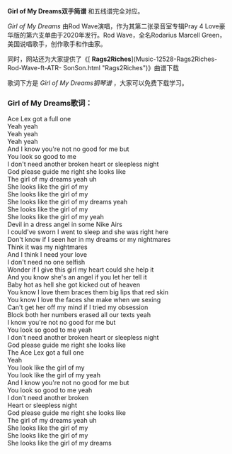 

**Girl of My Dreams双手简谱** 和五线谱完全对应。

_Girl of My Dreams_ 由Rod Wave演唱，作为其第二张录音室专辑Pray 4 Love豪华版的第六支单曲于2020年发行。Rod
Wave，全名Rodarius Marcell Green， 美国说唱歌手，创作歌手和作曲家。

同时，网站还为大家提供了《[ **Rags2Riches**](Music-12528-Rags2Riches-Rod-Wave-ft-ATR-
SonSon.html "Rags2Riches")》曲谱下载

歌词下方是 _Girl of My Dreams钢琴谱_ ，大家可以免费下载学习。

### Girl of My Dreams歌词：

Ace Lex got a full one  
Yeah yeah  
Yeah yeah  
Yeah yeah  
And I know you're not no good for me but  
You look so good to me  
I don't need another broken heart or sleepless night  
God please guide me right she looks like  
The girl of my dreams yeah uh  
She looks like the girl of my  
She looks like the girl of my  
She looks like the girl of my dreams yeah  
She looks like the girl of my  
She looks like the girl of my yeah  
Devil in a dress angel in some Nike Airs  
I could've sworn I went to sleep and she was right here  
Don't know if I seen her in my dreams or my nightmares  
Think it was my nightmares  
And I think I need your love  
I don't need no one selfish  
Wonder if I give this girl my heart could she help it  
And you know she's an angel if you let her tell it  
Baby hot as hell she got kicked out of heaven  
You know I love them braces them big lips that red skin  
You know I love the faces she make when we sexing  
Can't get her off my mind if I tried my obsession  
Block both her numbers erased all our texts yeah  
I know you're not no good for me but  
You look so good to me yeah  
I don't need another broken heart or sleepless night  
God please guide me right she looks like  
The Ace Lex got a full one  
Yeah  
You look like the girl of my  
You look like the girl of my yeah  
And I know you're not no good for me but  
You look so good to me yeah  
I don't need another broken  
Heart or sleepless night  
God please guide me right she looks like  
The girl of my dreams yeah uh  
She looks like the girl of my  
She looks like the girl of my  
She looks like the girl of my dreams

